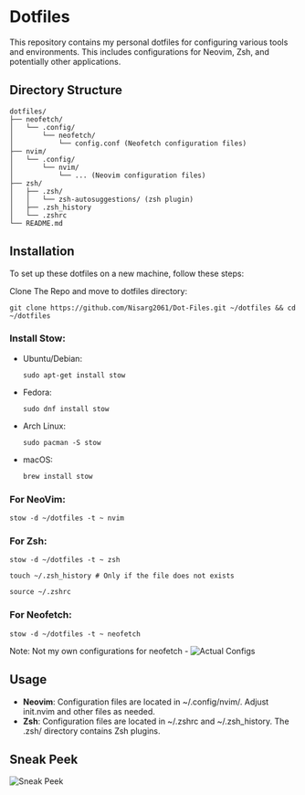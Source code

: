 # Dotfiles
This repository contains my personal dotfiles for configuring various tools and environments. This includes configurations for Neovim, Zsh, and potentially other applications.

## Directory Structure

```
dotfiles/
├── neofetch/
│   └── .config/
│       └── neofetch/ 
│           └── config.conf (Neofetch configuration files)
├── nvim/
│   └── .config/
│       └── nvim/ 
│           └── ... (Neovim configuration files)
├── zsh/
│   ├── .zsh/
│   │   └── zsh-autosuggestions/ (zsh plugin)
│   ├── .zsh_history
│   └── .zshrc
└── README.md
```

## Installation
To set up these dotfiles on a new machine, follow these steps:

Clone The Repo and move to dotfiles directory:
```
git clone https://github.com/Nisarg2061/Dot-Files.git ~/dotfiles && cd ~/dotfiles
```

### Install Stow:

- Ubuntu/Debian:
  ```
  sudo apt-get install stow
  ```

- Fedora:
  ```
  sudo dnf install stow
  ```

- Arch Linux:
  ```
  sudo pacman -S stow
  ```

- macOS:
  ```
  brew install stow
  ```

### For NeoVim:
  ```
  stow -d ~/dotfiles -t ~ nvim
  ```

### For Zsh:
  ```
  stow -d ~/dotfiles -t ~ zsh
  ```
  
  ```
  touch ~/.zsh_history # Only if the file does not exists
  ```
  
  ```
  source ~/.zshrc
  ```

### For Neofetch:
  ```
  stow -d ~/dotfiles -t ~ neofetch
  ```
Note: Not my own configurations for neofetch - ![Actual Configs](https://github.com/neuromask/catppuccin-linux-theme)

## Usage
- **Neovim**: Configuration files are located in ~/.config/nvim/. Adjust init.nvim and other files as needed.
- **Zsh**: Configuration files are located in ~/.zshrc and ~/.zsh_history. The .zsh/ directory contains Zsh plugins.


## Sneak Peek
![Sneak Peek](https://github.com/user-attachments/assets/f475c089-86a0-4b1e-b662-7928597d476d)
